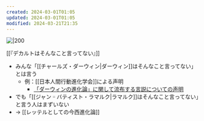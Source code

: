 ```yaml
---
created: 2024-03-01T01:05
updated: 2024-03-01T01:05
modified: 2024-03-21T21:35
---
```


![|200](https://www.shobunsha.co.jp/wp/wp-content/uploads/46c0a1070537e0d702ddfab7aeff461e.jpg)

[[『デカルトはそんなこと言ってない』]]

- みんな「[[チャールズ・ダーウィン|ダーウィン]]はそんなこと言ってない」とは言う
    - 例：[[⽇本⼈間⾏動進化学会]]による声明
        - [「ダーウィンの進化論」に関して流布する⾔説についての声明](https://www.hbesj.org/wp/wp-content/uploads/2020/06/HBES-J_announcement_20200627.pdf)
- でも「[[ジャン゠バティスト・ラマルク|ラマルク]]はそんなこと言ってない」と言う人はまずいない
- → [[レッテルとしての今西進化論]]